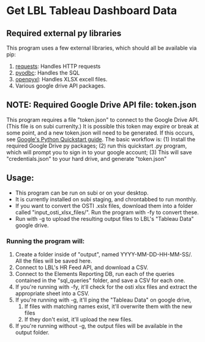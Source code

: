 # Get LBL Tableau Dashboard Data

## Required external py libraries
This program uses a few external libraries, which should all be available via pip:
1. [requests](http://requests.readthedocs.org/en/latest/): Handles HTTP requests
2. [pyodbc](https://github.com/mkleehammer/pyodbc/wiki): Handles the SQL
3. [openpyxl](https://openpyxl.readthedocs.io/en/stable/): Handles XLSX excell files.
4. Various google drive API packages.

## NOTE: Required Google Drive API file: token.json
This program requires a file "token.json" to connect to the Google Drive API. (This file is on subi currenlty.) It is possible this token may expire or break at some point, and a new token.json will need to be generated. If this occurs, see [Google's Python Quickstart guide](https://developers.google.com/drive/api/quickstart/python). The basic workflow is: (1) Install the required Google Drive py packages; (2) run this quickstart .py program, which will prompt you to sign in to your google account; (3) This will save "credentials.json" to your hard drive, and generate "token.json"

## Usage:
- This program can be run on subi or on your desktop.
- It is currently installed on subi staging, and chrontabbed to run monthly.
- If you want to convert the OSTI .xslx files, download them into a folder called "input_osti_xlsx_files/". Run the program with -fy to convert these.
- Run with -g to upload the resulting output files to LBL's "Tableau Data" google drive.

### Running the program will:
1. Create a folder inside of "output", named YYYY-MM-DD-HH-MM-SS/. All the files will be saved here.
2. Connect to LBL's HR Feed API, and download a CSV.
3. Connect to the Elements Reporting DB, run each of the queries contained in the "sql_queries" folder, and save a CSV for each one.
4. If you're running with -fy, it'll check for the osti xlsx files and extract the appropriate sheet into a CSV.
5. If you're running with -g, it'll ping the "Tableau Data" on google drive,
    1. If files with matching names exist, it'll overwrite them with the new files
    2. If they don't exist, it'll upload the new files.
6. If you're running without -g, the output files will be available in the output folder.
